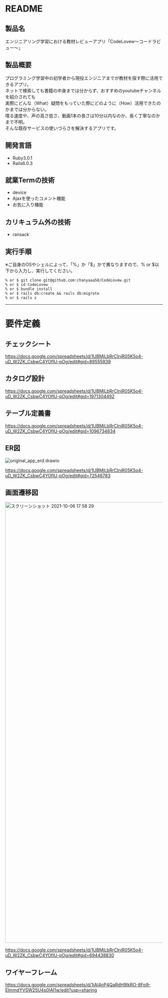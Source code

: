 # README

## 製品名

エンジニアリング学習における教材レビューアプリ「CodeLovew〜コードラビュー〜」

## 製品概要

プログラミング学習中の初学者から現役エンジニアまでが教材を探す際に活用できるアプリ。<br>
ネットで検索しても書籍の中身までは分からず、おすすめのyoutubeチャンネルを紹介されても<br>
実際にどんな（What）疑問をもっていた際にどのように（How）活用できたのかまでは分からない。<br>
喋る速度や、声の高さ低さ、動画1本の長さは10分以内なのか、長く丁寧なのかまで不明。<br>
そんな既存サービスの使いづらさを解決するアプリです。


## 開発言語

- Ruby3.0.1
- Rails6.0.3

## 就業Termの技術

- device
- Ajaxを使ったコメント機能
- お気に入り機能

## カリキュラム外の技術

- ransack

## 実行手順

※ご自身のOSやシェルによって、「%」か「$」かで異なりますので、% or $以下から入力し、実行してください。

```
% or $ git clone git@github.com:chanyaaa58/CodeLovew.git
% or $ cd CodeLovew
% or $ bundle install
% or $ rails db:create && rails db:migrate
% or $ rails s
```

***

# 要件定義

## チェックシート

https://docs.google.com/spreadsheets/d/1UBMjLbRrCInjR05K5o4-uD_W2ZK_CsbwC4YOfIU-pOg/edit#gid=89555939

## カタログ設計

https://docs.google.com/spreadsheets/d/1UBMjLbRrCInjR05K5o4-uD_W2ZK_CsbwC4YOfIU-pOg/edit#gid=1971304492

## テーブル定義書

https://docs.google.com/spreadsheets/d/1UBMjLbRrCInjR05K5o4-uD_W2ZK_CsbwC4YOfIU-pOg/edit#gid=1096734834

## ER図
![original_app_erd drawio](https://user-images.githubusercontent.com/86763220/136192544-adb5f8b9-1dc9-4f17-9890-40a363f84281.png)

https://docs.google.com/spreadsheets/d/1UBMjLbRrCInjR05K5o4-uD_W2ZK_CsbwC4YOfIU-pOg/edit#gid=72546783

## 画面遷移図
<img width="1407" alt="スクリーンショット 2021-10-06 17 58 29" src="https://user-images.githubusercontent.com/86763220/136173160-58998069-8dec-49b3-95a5-5d8b2637b6cf.png">

https://docs.google.com/spreadsheets/d/1UBMjLbRrCInjR05K5o4-uD_W2ZK_CsbwC4YOfIU-pOg/edit#gid=694438830

## ワイヤーフレーム

https://docs.google.com/spreadsheets/d/1iAl4nP4QaRdH9lkRO-8Fp9-ElmmdYVSW25U4s0IAI1w/edit?usp=sharing








